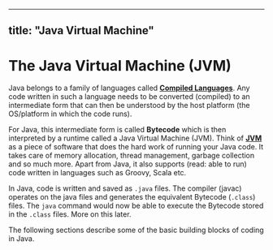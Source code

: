 
---
title: "Java Virtual Machine"
---

# The Java Virtual Machine (JVM)

Java belongs to a family of languages called [**Compiled Languages**](https://en.wikipedia.org/wiki/Compiled_language). Any code written in such a language needs to be converted (compiled) to an intermediate form that can then be understood by the host platform (the OS/platform in which the code runs).

For Java, this intermediate form is called **Bytecode** which is then interpreted by a runtime called a Java Virtual Machine (JVM). Think of [**JVM**](https://docs.oracle.com/javase/specs/jvms/se7/html/) as a piece of software that does the hard work of running your Java code. It takes care of memory allocation, thread management, garbage collection and so much more. Apart from Java, it also supports (read: able to run) code written in languages such as Groovy, Scala etc.

In Java, code is written and saved as `.java` files. The compiler (javac) operates on the java files and generates the equivalent Bytecode (`.class`) files. The `java` command would now be able to execute the Bytecode stored in the `.class` files. More on this later.

The following sections describe some of the basic building blocks of coding in Java.
